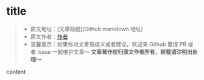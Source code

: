 # title

> * 原文地址：[文章标题](Github markdown 地址)
> * 原文作者：[作者](作者自己的链接)
> * 温馨提示：如果你对文章有歧义或者建议，欢迎来 Github 里提 PR 或者 Issue 一起维护文章～
> **文章著作权归原文作者所有，转载请注明出处哦～**

content

